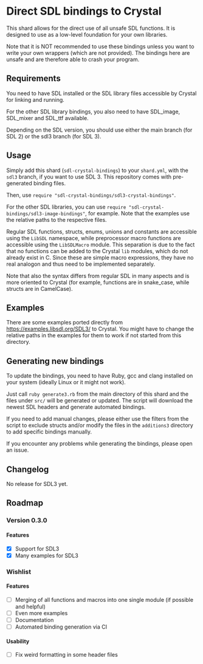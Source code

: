 # Direct SDL bindings to Crystal

This shard allows for the direct use of all unsafe SDL functions.
It is designed to use as a low-level foundation for your own libraries. 

Note that it is NOT recommended to use these bindings unless you want to write your own wrappers (which are not provided).
The bindings here are unsafe and are therefore able to crash your program.

## Requirements

You need to have SDL installed or the SDL library files accessible by Crystal for linking and running.

For the other SDL library bindings, you also need to have SDL_image, SDL_mixer and SDL_ttf available.

Depending on the SDL version, you should use either the main branch (for SDL 2) or the sdl3 branch (for SDL 3).

## Usage

Simply add this shard (`sdl-crystal-bindings`) to your `shard.yml`, with the `sdl3` branch, if you want to use SDL 3.
This repository comes with pre-generated binding files.

Then, use `require "sdl-crystal-bindings/sdl3-crystal-bindings"`.

For the other SDL libraries, you can use `require "sdl-crystal-bindings/sdl3-image-bindings"`, for example.
Note that the examples use the relative paths to the respective files.

Regular SDL functions, structs, enums, unions and constants are accessible using the `LibSDL` namespace, while
preprocessor macro functions are accessible using the `LibSDLMacro` module. This separation is due to the fact
that no functions can be added to the Crystal `lib` modules, which do not already exist in C. Since these are
simple macro expressions, they have no real analogon and thus need to be implemented separately.

Note that also the syntax differs from regular SDL in many aspects and is more oriented to Crystal (for example,
functions are in snake_case, while structs are in CamelCase).

## Examples

There are some examples ported directly from https://examples.libsdl.org/SDL3/ to Crystal. You might have to
change the relative paths in the examples for them to work if not started from this directory.

## Generating new bindings

To update the bindings, you need to have Ruby, gcc and clang installed on your system (ideally Linux or it might not work).

Just call `ruby generate3.rb` from the main directory of this shard and the files under `src/` will be generated or updated.
The script will download the newest SDL headers and generate automated bindings.

If you need to add manual changes, please either use the filters from the script to exclude structs and/or modify the
files in the `additions3` directory to add specific bindings manually.

If you encounter any problems while generating the bindings, please open an issue.

## Changelog

No release for SDL3 yet.

## Roadmap

### Version 0.3.0

#### Features

* [X] Support for SDL3
* [X] Many examples for SDL3

### Wishlist

#### Features

* [ ] Merging of all functions and macros into one single module (if possible and helpful)
* [ ] Even more examples
* [ ] Documentation
* [ ] Automated binding generation via CI

#### Usability

* [ ] Fix weird formatting in some header files
